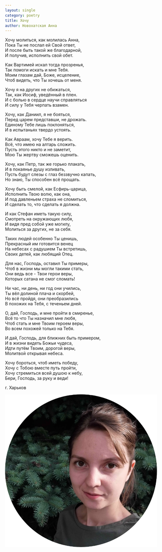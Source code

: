 ```yaml
---
layout: single
category: poetry
title: Хочу
author: Новохатская Анна
---
```


Хочу молиться, как молилась Анна,  
Пока Ты не послал ей Свой ответ,  
И после быть такой же благодарной,  
И получив, исполнить свой обет.  

Как Вартимей искал тогда прозренья,  
Так помоги искать и мне Тебя.  
Моим глазам дай, Боже, исцеление,  
Чтоб видеть, что Ты хочешь от меня.   

Хочу я на других не обижаться,  
Так, как Иосиф, уведённый в плен.  
И с болью в сердце научи справляться  
И силу у Тебя черпать взамен.  

Хочу, как Даниил, я не бояться,  
Перед царем представши, не дрожать.  
Единому Тебе лишь поклоняться,  
И в испытаньях твердо устоять.  

Как Авраам, хочу Тебе я верить.  
Всё, что имею на алтарь сложить.  
Пусть этого никто и не заметит,  
Мою Ты жертву сможешь оценить.  

Хочу, как Петр, так же горько плакать,  
И в покаянье душу изливать,  
Пусть будут слезы с глаз беззвучно капать,  
Но знаю, Ты способен всё прощать.  

Хочу быть смелой, как Есфирь-царица,  
Исполнить Твою волю, как она,  
И под давленьем страха не сломиться,  
И сделать то, что сделать я должна.  

И как Стефан иметь такую силу,  
Смотреть на окружающих любя,  
И видя пред собой уже могилу,  
Молиться за других, не за себя.  

Таких людей особенно Ты ценишь,  
Прекрасный им готовится венец  
На небесах с радушием Ты встретишь,  
Своих детей, как любящий Отец.  

Для нас, Господь, оставил Ты примеры,  
Чтоб в жизни мы могли такими стать,  
Они ведь все - Твои герои веры,  
Которых сатана не смог сломать!  

Ни час, ни день, ни год они учились,  
Ты вёл долиной плача и скорбей,  
Но всё пройдя, они преобразились  
В похожих на Тебя, с теченьем дней.  

О, дай, Господь, и мне пройти в смиренье,  
Всё то что Ты назначил мне любя,  
Чтоб стать и мне Твоим героем веры,  
Во всем похожей только на Тебя.  

И дай, Господь, для ближних быть примером,  
И в жизни видеть Божьи чудеса,  
Идти путём Твоим, дорогой веры,  
Молитвой открывая небеса.   

Хочу бороться, чтоб иметь победу,  
Хочу с Тобою вместе путь пройти,   
Хочу стремиться всей душою к небу,  
Бери, Господь, за руку и веди!  

г. Харьков

![](/images/ann-circle.png)

